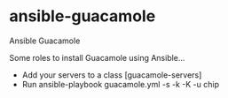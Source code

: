 # ansible-guacamole
Ansible Guacamole

Some roles to install Guacamole using Ansible...

* Add your servers to a class [guacamole-servers]
* Run ansible-playbook guacamole.yml -s -k -K -u chip


